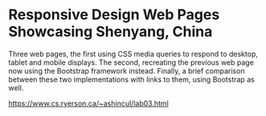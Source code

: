 # Responsive Design Web Pages Showcasing Shenyang, China

Three web pages, the first using CSS media queries to respond to desktop, tablet and mobile displays. The second, recreating the previous web page now using the Bootstrap framework instead. Finally, a brief comparison between these two implementations with links to them, using Bootstrap as well.

https://www.cs.ryerson.ca/~ashincul/lab03.html
